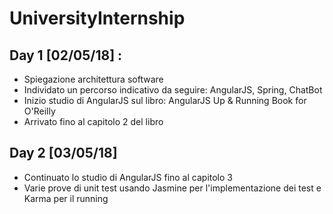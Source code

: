 # UniversityInternship

## Day 1 [02/05/18] :
* Spiegazione architettura software
* Individato un percorso indicativo da seguire: AngularJS, Spring, ChatBot
* Inizio studio di AngularJS sul libro: AngularJS Up & Running Book for O'Reilly
* Arrivato fino al capitolo 2 del libro

## Day 2 [03/05/18]
* Continuato lo studio di AngularJS fino al capitolo 3
* Varie prove di unit test usando Jasmine per l'implementazione dei test e Karma per il running
